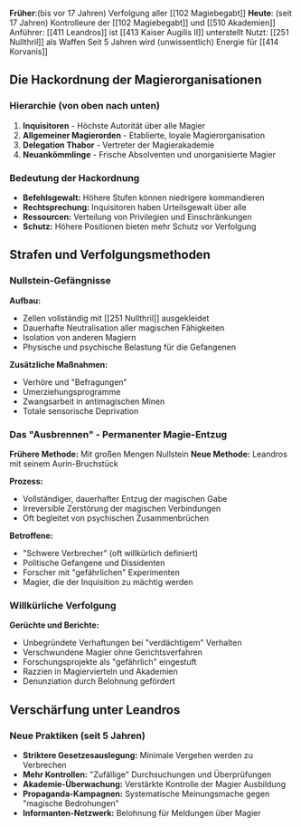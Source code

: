 **Früher**:(bis vor 17 Jahren) Verfolgung aller [[102 Magiebegabt]]
**Heute**: (seit 17 Jahren) Kontrolleure der [[102 Magiebegabt]] und [[510 Akademien]]
Anführer: [[411 Leandros]]
ist [[413 Kaiser Augilis II]] unterstellt
Nutzt: [[251 Nullthril]] als Waffen 
Seit 5 Jahren wird (unwissentlich) Energie für [[414 Korvanis]]

## Die Hackordnung der Magierorganisationen

### Hierarchie (von oben nach unten)

1. **Inquisitoren** - Höchste Autorität über alle Magier
2. **Allgemeiner Magierorden** - Etablierte, loyale Magierorganisation
3. **Delegation Thabor** - Vertreter der Magierakademie
4. **Neuankömmlinge** - Frische Absolventen und unorganisierte Magier

### Bedeutung der Hackordnung

- **Befehlsgewalt:** Höhere Stufen können niedrigere kommandieren
- **Rechtsprechung:** Inquisitoren haben Urteilsgewalt über alle
- **Ressourcen:** Verteilung von Privilegien und Einschränkungen
- **Schutz:** Höhere Positionen bieten mehr Schutz vor Verfolgung

## Strafen und Verfolgungsmethoden

### Nullstein-Gefängnisse

**Aufbau:**

- Zellen vollständig mit [[251 Nullthril]] ausgekleidet
- Dauerhafte Neutralisation aller magischen Fähigkeiten
- Isolation von anderen Magiern
- Physische und psychische Belastung für die Gefangenen

**Zusätzliche Maßnahmen:**

- Verhöre und "Befragungen"
- Umerziehungsprogramme
- Zwangsarbeit in antimagischen Minen
- Totale sensorische Deprivation

### Das "Ausbrennen" - Permanenter Magie-Entzug

**Frühere Methode:** Mit großen Mengen Nullstein **Neue Methode:** Leandros mit seinem Aurin-Bruchstück

**Prozess:**

- Vollständiger, dauerhafter Entzug der magischen Gabe
- Irreversible Zerstörung der magischen Verbindungen
- Oft begleitet von psychischen Zusammenbrüchen

**Betroffene:**

- "Schwere Verbrecher" (oft willkürlich definiert)
- Politische Gefangene und Dissidenten
- Forscher mit "gefährlichen" Experimenten
- Magier, die der Inquisition zu mächtig werden

### Willkürliche Verfolgung

**Gerüchte und Berichte:**

- Unbegründete Verhaftungen bei "verdächtigem" Verhalten
- Verschwundene Magier ohne Gerichtsverfahren
- Forschungsprojekte als "gefährlich" eingestuft
- Razzien in Magiervierteln und Akademien
- Denunziation durch Belohnung gefördert

## Verschärfung unter Leandros

### Neue Praktiken (seit 5 Jahren)

- **Striktere Gesetzesauslegung:** Minimale Vergehen werden zu Verbrechen
- **Mehr Kontrollen:** "Zufällige" Durchsuchungen und Überprüfungen
- **Akademie-Überwachung:** Verstärkte Kontrolle der Magier Ausbildung
- **Propaganda-Kampagnen:** Systematische Meinungsmache gegen "magische Bedrohungen"
- **Informanten-Netzwerk:** Belohnung für Meldungen über Magier


